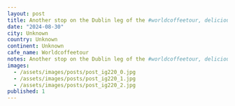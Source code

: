 ```yaml
---
layout: post
title: Another stop on the Dublin leg of the #worldcoffeetour, delicious americano and a sweat treat
date: "2024-08-30"
city: Unknown
country: Unknown
continent: Unknown
cafe_name: Worldcoffeetour
notes: Another stop on the Dublin leg of the #worldcoffeetour, delicious americano and a sweat treat
images:
  - /assets/images/posts/post_ig220_0.jpg
  - /assets/images/posts/post_ig220_1.jpg
  - /assets/images/posts/post_ig220_2.jpg
published: 1
---
```

